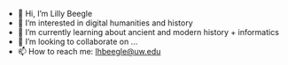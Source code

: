 - 👋 Hi, I’m Lilly Beegle
- 👀 I’m interested in digital humanities and history
- 🌱 I’m currently learning about ancient and modern history + informatics 
- 💞️ I’m looking to collaborate on ...
- 📫 How to reach me: lhbeegle@uw.edu

<!---
lhbeegle/lhbeegle is a ✨ special ✨ repository because its `README.md` (this file) appears on your GitHub profile.
You can click the Preview link to take a look at your changes.
--->
